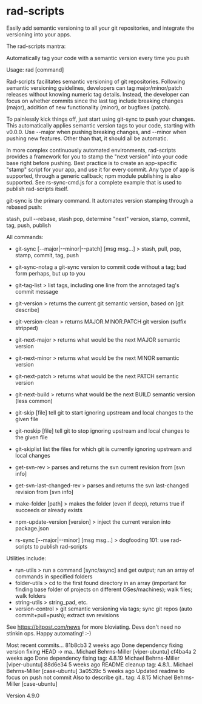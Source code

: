# rad-scripts
Easily add semantic versioning to all your git repositories, and integrate the versioning into your apps.

The rad-scripts mantra:

   Automatically tag your code with a semantic version every time you push

Usage: rad [command]

Rad-scripts facilitates semantic versioning of git repositories.
Following semantic versioning guidelines, developers can tag 
major/minor/patch releases without knowing numeric tag details.
Instead, the developer can focus on whether commits since the last tag 
include breaking changes (major), addition of new functionality (minor), 
or bugfixes (patch).  

To painlessly kick things off, just start using git-sync to push your changes.
This automatically applies semantic version tags to your code, starting with v0.0.0.
Use --major when pushing breaking changes, and --minor when pushing new features.
Other than that, it should all be automatic.

In more complex continuously automated environments, rad-scripts provides a framework
for you to stamp the "next version" into your code base right before pushing.
Best practice is to create an app-specific "stamp" script for your app, and use it for every commit.
Any type of app is supported, through a generic callback; npm module publishing is also supported.
See rs-sync-cmd.js for a complete example that is used to publish rad-scripts itself.

git-sync is the primary command.  It automates version stamping through a rebased push:

  stash, pull --rebase, stash pop, determine "next" version, stamp, commit, tag, push, publish

All commands:

* git-sync                   [--major|--minor|--patch] [msg msg...] > stash, pull, pop, stamp, commit, tag, push
* git-sync-notag             a git-sync version to commit code without a tag; bad form perhaps, but up to you

* git-tag-list               > list tags, including one line from the annotaged tag's commit message
* git-version                > returns the current git semantic version, based on [git describe]
* git-version-clean          > returns MAJOR.MINOR.PATCH git version (suffix stripped)

* git-next-major             > returns what would be the next MAJOR semantic version
* git-next-minor             > returns what would be the next MINOR semantic version
* git-next-patch             > returns what would be the next PATCH semantic version
* git-next-build             > returns what would be the next BUILD semantic version (less common)

* git-skip                   [file] tell git to start ignoring upstream and local changes to the given file
* git-noskip                 [file] tell git to stop ignoring upstream and local changes to the given file
* git-skiplist               list the files for which git is currently ignoring upstream and local changes

* get-svn-rev                > parses and returns the svn current revision from [svn info]
* get-svn-last-changed-rev   > parses and returns the svn last-changed revision from [svn info]

* make-folder                [path] > makes the folder (even if deep), returns true if succeeds or already exists

* npm-update-version         [version] > inject the current version into package.json
* rs-sync                    [--major|--minor] [msg msg...] > dogfooding 101: use rad-scripts to publish rad-scripts

Utilities include:

* run-utils           > run a command [sync/async] and get output; run an array of commands in specified folders
* folder-utils        > cd to the first found directory in an array (important for finding base folder of projects on different OSes/machines); walk files; walk folders
* string-utils        > string_pad, etc.
* version-control     > git semantic versioning via tags; sync git repos (auto commit+pull+push); extract svn revisions

See https://bitpost.com/news for more bloviating.  Devs don't need no stinkin ops.   Happy automating!  :-)


Most recent commits...
81b8cb3  2 weeks ago Done dependency fixing version fixing                             HEAD -> ma.. Michael Behrns-Miller [viper-ubuntu]
cf4ba4a  2 weeks ago Done dependency fixing                                             tag: 4.8.19 Michael Behrns-Miller [viper-ubuntu]
88d6e34  5 weeks ago README cleanup                                                    tag: 4.8.1.. Michael Behrns-Miller [case-ubuntu]
3a0539c  5 weeks ago Updated readme to focus on push not commit Also to describe git..  tag: 4.8.15 Michael Behrns-Miller [case-ubuntu]

Version 4.9.0
